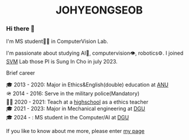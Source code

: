 # <center> JOHYEONGSEOB </center>  


### Hi there 👋

I'm MS student🧑‍🎓 in ComputerVision Lab.

I'm passionate about studying AI🤖, computervision👁️, robotics⚙️. I joined [SVM](https://sites.google.com/view/csi2267svm/) Lab those PI is Sung In Cho in july 2023.

Brief career

🎓 2013 - 2020: Major in Ethics&English(double) education at [ANU](https://tc.andong.ac.kr/)<br/>
🪖 2014 - 2016: Serve in the military police(Mandatory)<br/>
🧑‍🏫 2020 - 2021: Teach at a [highschool](https://school.gyo6.net/yeongju-girl/main.do) as a ethics teacher<br/>
🎓 2021 - 2023: Major in Mechanical engineering at [DGU](https://mecha.dongguk.edu/main)<br/>
🎓 2024 -     :  MS student in the Computer/AI at [DGU](https://sites.google.com/view/csi2267svm)<br/>

If you like to know about me more, please enter [my page](https://johyeongseob.github.io/)

<!--
**johyeongseob/johyeongseob** is a ✨ _special_ ✨ repository because its `README.md` (this file) appears on your GitHub profile.

Here are some ideas to get you started:

- 🔭 I’m currently working on ...
- 🌱 I’m currently learning ...
- 👯 I’m looking to collaborate on ...
- 🤔 I’m looking for help with ...
- 💬 Ask me about ...
- 📫 How to reach me: ...
- 😄 Pronouns: ...
- ⚡ Fun fact: ...
-->
